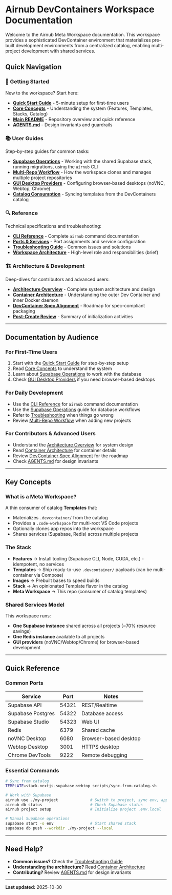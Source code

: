 # Airnub DevContainers Workspace Documentation

Welcome to the Airnub Meta Workspace documentation. This workspace provides a sophisticated DevContainer environment that materializes pre-built development environments from a centralized catalog, enabling multi-project development with shared services.

## Quick Navigation

### 🚀 Getting Started

New to the workspace? Start here:

- **[Quick Start Guide](./getting-started/quick-start.md)** - 5-minute setup for first-time users
- **[Core Concepts](./getting-started/concepts.md)** - Understanding the system (Features, Templates, Stacks, Catalog)
- **[Main README](../README.md)** - Repository overview and quick reference
- **[AGENTS.md](../AGENTS.md)** - Design invariants and guardrails

### 📚 User Guides

Step-by-step guides for common tasks:

- **[Supabase Operations](./guides/supabase-operations.md)** - Working with the shared Supabase stack, running migrations, using the `airnub` CLI
- **[Multi-Repo Workflow](./guides/multi-repo-workflow.md)** - How the workspace clones and manages multiple project repositories
- **[GUI Desktop Providers](./guides/gui-desktops.md)** - Configuring browser-based desktops (noVNC, Webtop, Chrome)
- **[Catalog Consumption](./CATALOG-CONSUMPTION.md)** - Syncing templates from the DevContainers catalog

### 🔍 Reference

Technical specifications and troubleshooting:

- **[CLI Reference](./reference/cli-reference.md)** - Complete `airnub` command documentation
- **[Ports & Services](./reference/ports-and-services.md)** - Port assignments and service configuration
- **[Troubleshooting Guide](./reference/troubleshooting.md)** - Common issues and solutions
- **[Workspace Architecture](./workspace-architecture.md)** - High-level role and responsibilities (brief)

### 🏗️ Architecture & Development

Deep-dives for contributors and advanced users:

- **[Architecture Overview](./architecture/overview.md)** - Complete system architecture and design
- **[Container Architecture](./architecture/container-layers.md)** - Understanding the outer Dev Container and inner Docker daemon
- **[DevContainer Spec Alignment](./devcontainer-spec-alignment.md)** - Roadmap for spec-compliant packaging
- **[Post-Create Review](./postcreate-review.md)** - Summary of initialization activities

---

## Documentation by Audience

### For First-Time Users

1. Start with the [Quick Start Guide](./getting-started/quick-start.md) for step-by-step setup
2. Read [Core Concepts](./getting-started/concepts.md) to understand the system
3. Learn about [Supabase Operations](./guides/supabase-operations.md) to work with the database
4. Check [GUI Desktop Providers](./guides/gui-desktops.md) if you need browser-based desktops

### For Daily Development

- Use the [CLI Reference](./reference/cli-reference.md) for `airnub` command documentation
- Use the [Supabase Operations](./guides/supabase-operations.md) guide for database workflows
- Refer to [Troubleshooting](./reference/troubleshooting.md) when things go wrong
- Review [Multi-Repo Workflow](./guides/multi-repo-workflow.md) when adding new projects

### For Contributors & Advanced Users

- Understand the [Architecture Overview](./architecture/overview.md) for system design
- Read [Container Architecture](./architecture/container-layers.md) for container details
- Review [DevContainer Spec Alignment](./devcontainer-spec-alignment.md) for the roadmap
- Check [AGENTS.md](../AGENTS.md) for design invariants

---

## Key Concepts

### What is a Meta Workspace?

A thin consumer of catalog **Templates** that:
- Materializes `.devcontainer/` from the catalog
- Provides a `.code-workspace` for multi-root VS Code projects
- Optionally clones app repos into the workspace
- Shares services (Supabase, Redis) across multiple projects

### The Stack

- **Features** → Install tooling (Supabase CLI, Node, CUDA, etc.) - idempotent, no services
- **Templates** → Ship ready-to-use `.devcontainer/` payloads (can be multi-container via Compose)
- **Images** → Prebuilt bases to speed builds
- **Stack** → An opinionated Template flavor in the catalog
- **Meta Workspace** → This repo (consumer of catalog templates)

### Shared Services Model

This workspace runs:
- **One Supabase instance** shared across all projects (~70% resource savings)
- **One Redis instance** available to all projects
- **GUI providers** (noVNC/Webtop/Chrome) for browser-based development

---

## Quick Reference

### Common Ports

| Service | Port | Notes |
|---------|------|-------|
| Supabase API | 54321 | REST/Realtime |
| Supabase Postgres | 54322 | Database access |
| Supabase Studio | 54323 | Web UI |
| Redis | 6379 | Shared cache |
| noVNC Desktop | 6080 | Browser-based desktop |
| Webtop Desktop | 3001 | HTTPS desktop |
| Chrome DevTools | 9222 | Remote debugging |

### Essential Commands

```bash
# Sync from catalog
TEMPLATE=stack-nextjs-supabase-webtop scripts/sync-from-catalog.sh

# Work with Supabase
airnub use ./my-project              # Switch to project, sync env, apply migrations
airnub db status                     # Check Supabase status
airnub project setup                 # Initialize project .env.local

# Manual Supabase operations
supabase start -o env                # Start shared stack
supabase db push --workdir ./my-project --local
```

---

## Need Help?

- **Common issues?** Check the [Troubleshooting Guide](./reference/troubleshooting.md)
- **Understanding the architecture?** Read [Container Architecture](./architecture/container-layers.md)
- **Contributing?** Review [AGENTS.md](../AGENTS.md) for design invariants

---

**Last updated:** 2025-10-30
